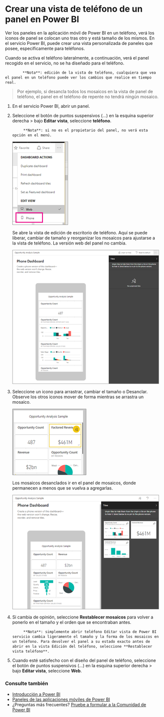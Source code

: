 <properties
   pageTitle="Crear una vista de teléfono de un panel en Power BI"
   description="Aprenda a crear una vista personalizada de cualquier panel de Power BI que posee, específicamente para su visualización en teléfonos."
   services="powerbi"
   documentationCenter=""
   authors="maggiesMSFT"
   manager="mblythe"
   backup=""
   editor=""
   tags=""
   qualityFocus="no"
   qualityDate=""/>

<tags
   ms.service="powerbi"
   ms.devlang="NA"
   ms.topic="article"
   ms.tgt_pltfrm="NA"
   ms.workload="powerbi"
   ms.date="09/27/2016"
   ms.author="maggies"/>

# Crear una vista de teléfono de un panel en Power BI

Ver los paneles en la aplicación móvil de Power BI en un teléfono, verá los iconos de panel se colocan uno tras otro y está tamaño de los mismos. En el servicio Power BI, puede crear una vista personalizada de paneles que posee, específicamente para teléfonos.

Cuando se activa el teléfono lateralmente, a continuación, verá el panel recogido en el servicio, no se ha diseñado para el teléfono.

> 
            **Nota**: edición de la vista de teléfono, cualquiera que vea el panel en un teléfono puede ver los cambios que realice en tiempo real. 
> 
> Por ejemplo, si desancla todos los mosaicos en la vista de panel de teléfono, el panel en el teléfono de repente no tendrá ningún mosaico. 

1. En el servicio Power BI, abrir un panel.

2. Seleccione el botón de puntos suspensivos (...) en la esquina superior derecha > bajo **Editar vista**, seleccione **teléfono**.

    >
            **Nota**: si no es el propietario del panel, no verá esta opción en el menú.

    ![](media/powerbi-service-create-dashboard-phone-view/power-bi-edit-phone-view.png)

    Se abre la vista de edición de escritorio de teléfono. Aquí se puede liberar, cambiar de tamaño y reorganizar los mosaicos para ajustarse a la vista de teléfono. La versión web del panel no cambia.

    ![](media/powerbi-service-create-dashboard-phone-view/power-bi-phone-dashboard.png)

3. Seleccione un icono para arrastrar, cambiar el tamaño o Desanclar. Observe los otros iconos mover de forma mientras se arrastra un mosaico.

    ![](media/powerbi-service-create-dashboard-phone-view/power-bi-unpin-tile-phone-dashboard.png)

    Los mosaicos desanclados ir en el panel de mosaicos, donde permanecen a menos que se vuelva a agregarlas.

    ![](media/powerbi-service-create-dashboard-phone-view/power-bi-phone-dashboard-in-progress.png)

4. Si cambia de opinión, seleccione **Restablecer mosaicos** para volver a ponerlo en el tamaño y el orden que se encontraban antes.

    >
            **Nota**: simplemente abrir teléfono Editar vista de Power BI servicio cambia ligeramente el tamaño y la forma de los mosaicos en un teléfono. Para devolver el panel a su estado exacto antes de abrir en la vista Edición del teléfono, seleccione **Restablecer vista teléfono**.

5. Cuando esté satisfecho con el diseño del panel de teléfono, seleccione el botón de puntos suspensivos (...) en la esquina superior derecha > bajo **Editar vista**, seleccione **Web**.

### Consulte también

- [Introducción a Power BI](powerbi-service-get-started.md)
- [Paneles de las aplicaciones móviles de Power BI](powerbi-mobile-create-dashboard.md)
- ¿Preguntas más frecuentes? [Pruebe a formular a la Comunidad de Power BI](http://community.powerbi.com/)